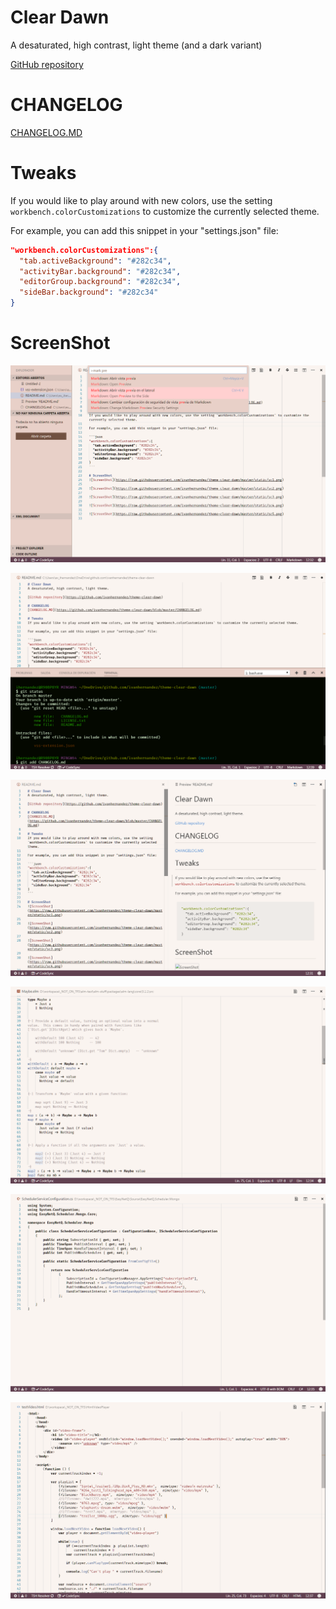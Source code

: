 # Clear Dawn
A desaturated, high contrast, light theme (and a dark variant)

[GitHub repository](https://github.com/ivanhernandez/theme-clear-dawn)

# CHANGELOG
[CHANGELOG.MD](https://github.com/ivanhernandez/theme-clear-dawn/blob/master/CHANGELOG.md)

# Tweaks
If you would like to play around with new colors, use the setting `workbench.colorCustomizations` to customize the currently selected theme.

For example, you can add this snippet in your "settings.json" file:

```json
"workbench.colorCustomizations":{
  "tab.activeBackground": "#282c34",
  "activityBar.background": "#282c34",
  "editorGroup.background": "#282c34",
  "sideBar.background": "#282c34"
}
```

# ScreenShot
![ScreenShot](https://raw.githubusercontent.com/ivanhernandez/theme-clear-dawn/master/screenshots/sc1.png)

![ScreenShot](https://raw.githubusercontent.com/ivanhernandez/theme-clear-dawn/master/screenshots/sc2.png)

![ScreenShot](https://raw.githubusercontent.com/ivanhernandez/theme-clear-dawn/master/screenshots/sc3.png)

![ScreenShot](https://raw.githubusercontent.com/ivanhernandez/theme-clear-dawn/master/screenshots/sc4.png)

![ScreenShot](https://raw.githubusercontent.com/ivanhernandez/theme-clear-dawn/master/screenshots/sc5.png)

![ScreenShot](https://raw.githubusercontent.com/ivanhernandez/theme-clear-dawn/master/screenshots/sc6.png)

